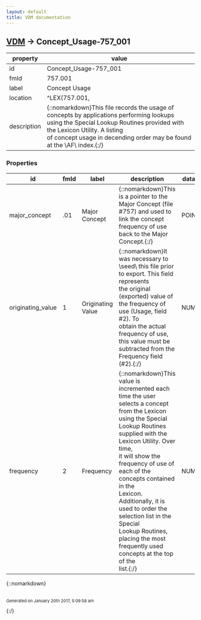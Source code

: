 ```yaml
---
layout: default
title: VDM documentation
---
```


## [VDM](TableOfContent.md) &#8594; Concept_Usage-757_001 

 property | value 
--- | --- 
 id | Concept_Usage-757_001
 fmId | 757.001
 label | Concept Usage
 location | ^LEX(757.001,
 description | {::nomarkdown}This file records the usage of concepts by applications performing lookups<br/>using the Special Lookup Routines provided with the Lexicon Utility.  A listing<br/>of concept usage in decending order may be found at the \AF\ index.{:/}

### Properties

| id | fmId | label | description | datatype | location | attributes | range | 
| --- | --- | --- | --- | --- | --- | --- | --- | 
| major_concept | .01 | Major Concept | {::nomarkdown}This is a pointer to the Major Concept (file #757) and used to link the concept<br/>frequency of use back to the Major Concept.{:/} | POINTER |  | REQUIRED, INDEXED | [Major_Concept_Map-757](Major_Concept_Map-757.md) | 
| originating_value | 1 | Originating Value | {::nomarkdown}It was necessary to \seed\ this file prior to export.  This field represents<br/>the original (exported) value of the frequency of use (Usage, field #2).  To<br/>obtain the actual frequency of use, this value must be subtracted from the <br/>Frequency field (#2).{:/} | NUMERIC |  | REQUIRED |  | 
| frequency | 2 | Frequency | {::nomarkdown}This value is incremented each time the user selects a concept from the Lexicon<br/>using the Special Lookup Routines supplied with the Lexicon Utility.  Over time,<br/>it will show the frequency of use of each of the concepts contained in the<br/>Lexicon.  Additionally, it is used to order the selection list in the Special<br/>Lookup Routines, placing the most frequently used concepts at the top of the<br/>list.{:/} | NUMERIC |  | REQUIRED |  | 

{::nomarkdown} <br/><br/><p style="font-size: 11px">Generated on January 20th 2017, 5:09:58 am</p>{:/}